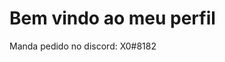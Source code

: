 <!DOCTYPE html>
<html>
<head>
    <h1>Bem vindo ao meu perfil</h1>
    <p>Manda pedido no discord: X0#8182 </p>
</head>
<body>
    <!--Nada para colocar aqui por enquanto-->
</body>
</html>

